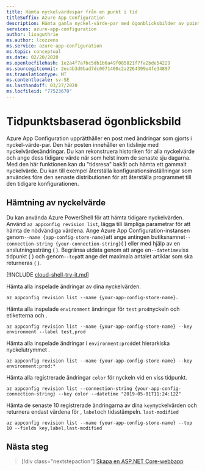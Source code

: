 ```yaml
---
title: Hämta nyckelvärdespar från en punkt i tid
titleSuffix: Azure App Configuration
description: Hämta gamla nyckel-värde-par med ögonblicksbilder av point-in-time i Azure App-konfiguration
services: azure-app-configuration
author: lisaguthrie
ms.author: lcozzens
ms.service: azure-app-configuration
ms.topic: conceptual
ms.date: 02/20/2020
ms.openlocfilehash: 1e2a4f7a7bc5db1b6a49f085821f7fa2bde54229
ms.sourcegitcommit: 2ec4b3d0bad7dc0071400c2a2264399e4fe34897
ms.translationtype: MT
ms.contentlocale: sv-SE
ms.lasthandoff: 03/27/2020
ms.locfileid: "77523670"
---
```

# <a name="point-in-time-snapshot"></a>Tidpunktsbaserad ögonblicksbild

Azure App Configuration upprätthåller en post med ändringar som gjorts i nyckel-värde-par. Den här posten innehåller en tidslinje med nyckelvärdesändringar. Du kan rekonstruera historiken för alla nyckelvärde och ange dess tidigare värde när som helst inom de senaste sju dagarna. Med den här funktionen kan du "tidsresa" bakåt och hämta ett gammalt nyckelvärde. Du kan till exempel återställa konfigurationsinställningar som användes före den senaste distributionen för att återställa programmet till den tidigare konfigurationen.

## <a name="key-value-retrieval"></a>Hämtning av nyckelvärde

Du kan använda Azure PowerShell för att hämta tidigare nyckelvärden.  Använd `az appconfig revision list`, lägga till lämpliga parametrar för att hämta de nödvändiga värdena.  Ange Azure App Configuration-instansen genom`--name {app-config-store-name}`att ange antingen butiksnamnet`--connection-string {your-connection-string}`( ) eller med hjälp av en anslutningssträng ( ). Begränsa utdata genom att ange en`--datetime`viss tidpunkt ( ) och genom`--top`att ange det maximala antalet artiklar som ska returneras ( ).

[!INCLUDE [cloud-shell-try-it.md](../../includes/cloud-shell-try-it.md)]

Hämta alla inspelade ändringar av dina nyckelvärden.

```azurepowershell
az appconfig revision list --name {your-app-config-store-name}.
```

Hämta alla inspelade `environment` ändringar för `test` `prod`nyckeln och etiketterna och .

```azurepowershell
az appconfig revision list --name {your-app-config-store-name} --key environment --label test,prod
```

Hämta alla inspelade ändringar i `environment:prod`det hierarkiska nyckelutrymmet .

```azurepowershell
az appconfig revision list --name {your-app-config-store-name} --key environment:prod:* 
```

Hämta alla registrerade ändringar `color` för nyckeln vid en viss tidpunkt.

```azurepowershell
az appconfig revision list --connection-string {your-app-config-connection-string} --key color --datetime "2019-05-01T11:24:12Z" 
```

Hämta de senaste 10 registrerade ändringarna av dina `key`nyckelvärden och returnera endast värdena för , `label`och tidsstämpeln. `last-modified`

```azurepowershell
az appconfig revision list --name {your-app-config-store-name} --top 10 --fields key,label,last-modified
```

## <a name="next-steps"></a>Nästa steg

> [!div class="nextstepaction"]
> [Skapa en ASP.NET Core-webbapp](./quickstart-aspnet-core-app.md)  

